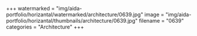 +++
watermarked = "img/aida-portfolio/horizantal/watermarked/architecture/0639.jpg"
image = "img/aida-portfolio/horizantal/thumbnails/architecture/0639.jpg"
filename = "0639"
categories = "Architecture"
+++
